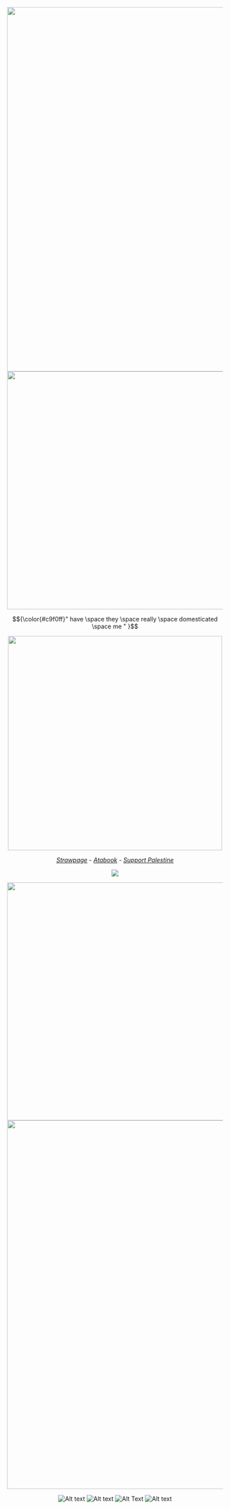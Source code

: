 




<div align="center">
	<img width = "850" src="https://64.media.tumblr.com/456caa4d4b8c33cbaccf6a5dc1c5daa4/d658420366e41e92-6e/s400x600/58c5d4de59ea68ac914ddd07739b21bc15e4271e.gifv"
</div>




<div align="center">
	<img width = "555" src="https://64.media.tumblr.com/b2d56a76fa8fb596cc2609fef2ebd597/e0ef561e9ec3e6c9-02/s540x810/b38f36f71d7b3b92d0bb56de2ec1572472153b9b.pnj"
</div>





<p align="center"> 
$${\color{#c9f0ff}" have \space they \space really \space domesticated \space me " }$$

</p>

<div align="center">
	<img width = "500" src="https://media.discordapp.net/attachments/1268306594047721544/1290064764625621145/blur_edges_5.png?ex=66fb19f0&is=66f9c870&hm=15b561bd80c4429e25ddfafc15f0d2b9b205c6972b68a05dbb836dc53927c673&=&format=webp&quality=lossless&width=556&height=565"

</div>





<div align="center"> 
	
 [_Strawpage_](https://ellierocks.straw.page) - [_Atabook_](https://ellieparkerbutpixel.atabook.org/)  - [_Support Palestine_](https://arab.org/click-to-help/palestine/)

![](https://komarev.com/ghpvc/?username=neurodiellie&label=🧸&style=for-the-badge&color=c9f0ff)



<div align="center">
	<img width = "555" src="https://64.media.tumblr.com/dc8cbcd5dc0ecf8df652defac331fa17/e0ef561e9ec3e6c9-23/s540x810/2b612ea568974d247e5e5994d00e1878af0cca25.pnj"
</div>






<div align="center">
	<img width = "860" src="https://64.media.tumblr.com/456caa4d4b8c33cbaccf6a5dc1c5daa4/d658420366e41e92-6e/s400x600/58c5d4de59ea68ac914ddd07739b21bc15e4271e.gifv"
</div>


![Alt text](https://y2k.neocities.org/stamps2/gummy_sharks_by_bunsona-d9wuhub.png)  ![Alt text](https://files.catbox.moe/iq5tk5.gif) ![Alt Text](https://supplies.ju.mp/assets/images/gallery01/09d7254c.png?v=c214c26a)  ![Alt text](https://images-wixmp-ed30a86b8c4ca887773594c2.wixmp.com/f/22dd7eb7-4a1f-491c-93ef-22d85cf43eea/d6qirgu-36d76696-0464-4082-a180-8ff544200445.gif?token=eyJ0eXAiOiJKV1QiLCJhbGciOiJIUzI1NiJ9.eyJzdWIiOiJ1cm46YXBwOjdlMGQxODg5ODIyNjQzNzNhNWYwZDQxNWVhMGQyNmUwIiwiaXNzIjoidXJuOmFwcDo3ZTBkMTg4OTgyMjY0MzczYTVmMGQ0MTVlYTBkMjZlMCIsIm9iaiI6W1t7InBhdGgiOiJcL2ZcLzIyZGQ3ZWI3LTRhMWYtNDkxYy05M2VmLTIyZDg1Y2Y0M2VlYVwvZDZxaXJndS0zNmQ3NjY5Ni0wNDY0LTQwODItYTE4MC04ZmY1NDQyMDA0NDUuZ2lmIn1dXSwiYXVkIjpbInVybjpzZXJ2aWNlOmZpbGUuZG93bmxvYWQiXX0.wTzGhGWjW68evww0DZwYUYmPbZdKVfb3pco0iq8KQjs)


